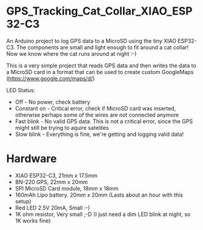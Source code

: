 # GPS_Tracking_Cat_Collar_XIAO_ESP32-C3
 An Arduino project to log GPS data to a MicroSD using the tiny XIAO ESP32-C3. The components are small and light enough to fit around a cat collar! Now we know where the cat runs around at night :-)

 This is a very simple project that reads GPS data and then writes the data to a MicroSD card in a format that can be used to create custom GoogleMaps (https://www.google.com/maps/d/)

LED Status:
* Off         - No power, check battery
* Constant on - Critical error, check if MicroSD card was inserted, otherwise perhaps some of the wires are not connected anymore
* Fast blink  - No valid GPS data. This is not a critical error, since the GPS might still be trying to aquire satelites
* Slow blink  - Everything is fine, we're getting and logging valid data!

# Hardware
* XIAO ESP32-C3, 21mm x 17.5mm
* BN-220 GPS, 22mm x 20mm
* SPI MicroSD Card module, 18mm x 18mm
* 160mAh Lipo battery. 20mm x 20mm (Lasts about an hour with this setup)
* Red LED 2.5V 20mA, Small :-)
* 1K ohm resistor, Very small ;-D (I just need a dim LED blink at night, so 1K works fine)

